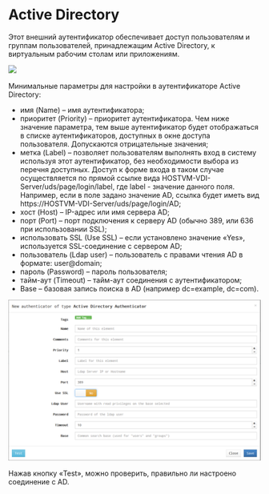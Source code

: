 # Active Directory

Этот внешний аутентификатор обеспечивает доступ пользователям и группам пользователей, принадлежащим Active Directory, к виртуальным рабочим столам или приложениям.

![](../../../.gitbook/assets/Screenshot\_20221123\_113351.png)

Минимальные параметры для настройки в аутентификаторе Active Directory:

* имя (Name) – имя аутентификатора;
* приоритет (Priority) – приоритет аутентификатора. Чем ниже значение параметра, тем выше аутентификатор будет отображаться в списке аутентификаторов, доступных в окне доступа пользователя. Допускаются отрицательные значения;
* метка (Label) – позволяет пользователям выполнять вход в систему используя этот аутентификатор, без необходимости выбора из перечня доступных. Доступ к форме входа в таком случае осуществляется по прямой ссылке вида HOSTVM-VDI-Server/uds/page/login/label, где label - значение данного поля. Например, если в поле задано значение AD, ссылка будет иметь вид https://HOSTVM-VDI-Server/uds/page/login/AD;
* хост (Host) – IP-адрес или имя сервера AD;
* порт (Port) – порт подключения к серверу AD (обычно 389, или 636 при использовании SSL);
* использовать SSL (Use SSL) – если установлено значение «Yes», используется SSL-соединение с сервером AD;
* пользователь (Ldap user) – пользователь с правами чтения AD в формате: user@domain;
* пароль (Password) – пароль пользователя;
* тайм-аут (Timeout) – тайм-аут соединения с аутентификатором;
* Base – базовая запись поиска в AD (например dc=example, dc=com).

![](../../../.gitbook/assets/uds-16.png)

Нажав кнопку «Test», можно проверить, правильно ли настроено соединение с AD.

###

